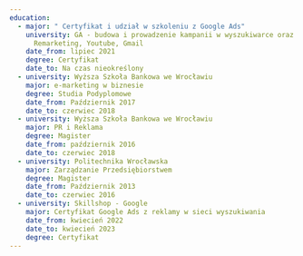 ```yaml
---
education:
  - major: " Certyfikat i udział w szkoleniu z Google Ads"
    university: GA - budowa i prowadzenie kampanii w wyszukiwarce oraz Display,
      Remarketing, Youtube, Gmail
    date_from: lipiec 2021
    degree: Certyfikat
    date_to: Na czas nieokreślony
  - university: Wyższa Szkoła Bankowa we Wrocławiu
    major: e-marketing w biznesie
    degree: Studia Podyplomowe
    date_from: Październik 2017
    date_to: czerwiec 2018
  - university: Wyższa Szkoła Bankowa we Wrocławiu
    major: PR i Reklama
    degree: Magister
    date_from: październik 2016
    date_to: czerwiec 2018
  - university: Politechnika Wrocławska
    major: Zarządzanie Przedsiębiorstwem
    degree: Magister
    date_from: Październik 2013
    date_to: czerwiec 2016
  - university: Skillshop - Google
    major: Certyfikat Google Ads z reklamy w sieci wyszukiwania
    date_from: kwiecień 2022
    date_to: kwiecień 2023
    degree: Certyfikat
---
```

